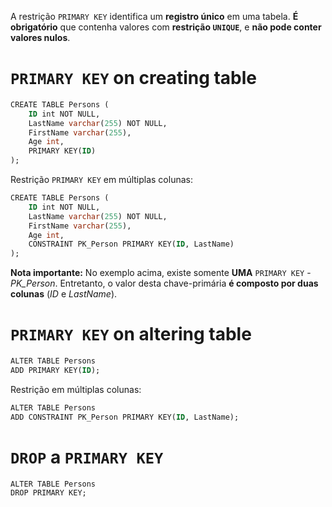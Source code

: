 A restrição `PRIMARY KEY` identifica um **registro único** em uma tabela. **É obrigatório** que contenha valores com **restrição `UNIQUE`**, e **não pode conter valores nulos**.
# `PRIMARY KEY` on creating table
```SQL
CREATE TABLE Persons (  
	ID int NOT NULL,  
	LastName varchar(255) NOT NULL,  
	FirstName varchar(255),  
	Age int,  
	PRIMARY KEY(ID)  
);
```

Restrição `PRIMARY KEY` em múltiplas colunas:
```SQL
CREATE TABLE Persons (  
	ID int NOT NULL,  
	LastName varchar(255) NOT NULL,  
	FirstName varchar(255),  
	Age int,  
	CONSTRAINT PK_Person PRIMARY KEY(ID, LastName)  
);
```

**Nota importante:** No exemplo acima, existe somente **UMA** `PRIMARY KEY` - *PK_Person*. Entretanto, o valor desta chave-primária **é composto por duas colunas** (*ID* e *LastName*).
# `PRIMARY KEY` on altering table
```SQL
ALTER TABLE Persons  
ADD PRIMARY KEY(ID);
```

Restrição em múltiplas colunas:
```SQL
ALTER TABLE Persons  
ADD CONSTRAINT PK_Person PRIMARY KEY(ID, LastName);
```
# `DROP` a `PRIMARY KEY` 
```SQL
ALTER TABLE Persons  
DROP PRIMARY KEY;
```
